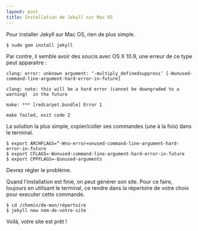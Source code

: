 ```yaml
---
layout: post
title: Installation de Jekyll sur Mac OS
---
```


Pour installer Jekyll sur Mac OS, rien de plus simple.

	$ sudo gem install jekyll		
Par contre, il semble avoir des soucis avec OS X 10.9, une erreur de ce type peut apparaitre :	
	
	clang: error: unknown argument: ‘-multiply_definedsuppress’ [-Wunused-		command-line-argument-hard-error-in-future]
	
	clang: note: this will be a hard error (cannot be downgraded to a warning) 	in the future
	
	make: *** [redcarpet.bundle] Error 1
	
	make failed, exit code 2		
La solution la plus simple, copier/coller ses commandes (une à la fois) dans le terminal.

	$ export ARCHFLAGS=”-Wno-error=unused-command-line-argument-hard-error-in-future
	$ export CFLAGS=-Wunused-command-line-argument-hard-error-in-future
	$ export CPPFLAGS=-Qunused-arguments
Devrez régler le problème.

Quand l’installation est finie, on peut générer son site. Pour ce faire, toujours en utilisant le terminal, ce rendre dans la répertoire de votre choix pour executer cette commande.

	$ cd /chemin/de-mon/répertoire	
	$ jekyll new nom-de-votre-site
Voilà, votre site est prêt !
